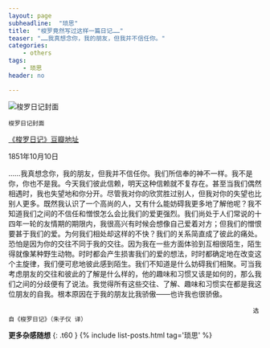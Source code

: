 ```yaml
---
layout: page
subheadline:  "琐思"
title:  "梭罗竟然写过这样一篇日记……"
teaser: "……我真想念你，我的朋友，但我并不信任你。"
categories:
    - others
tags:
    - 琐思
header: no

---
```


<img src="{{ site.url}}/images/thoreau diary.jpg" alt="梭罗日记封面">

~~~
梭罗日记封面
~~~

[《梭罗日记》豆瓣地址](http://book.douban.com/subject/1253117/)

1851年10月10日 

……我真想念你，我的朋友，但我并不信任你。我们所信奉的神不一样。我不是你，你也不是我。今天我们彼此信赖，明天这种信赖就不复存在。甚至当我们偶然相遇时，我也失望地和你分开。尽管我对你的欣赏胜过别人，但我对你的失望也比别人更多。既然我认识了一个高尚的人，又有什么能妨碍我更多地了解他呢？我不知道我们之间的不信任和憎恨怎么会比我们的爱更强烈。我们尚处于人们常说的十四年一轮的友情期的期限内，我很高兴有时候会想像自己爱着对方；但我们的憎恨要甚于我们的爱。为何我们相处却这样的不快？我们的关系简直成了彼此的痛处。恐怕是因为你的交往不同于我的交往。因为我在一些方面体验到互相很陌生，陌生得就像某种野生动物。时时都会产生损害我们的爱的想法，时时都确定地在改变这个主旋律，我们便可悲地彼此感到陌生。我们不知道是什么妨碍我们相聚。可当我考虑朋友的交往和彼此的了解是什么样的，他的趣味和习惯又该是如何的，那么我们之间的分歧便有了说法。我觉得所有这些交往、了解、趣味和习惯实在都是我这位朋友的自我。根本原因在于我的朋友比我骄傲——也许我也很骄傲。

                                                                        选自《梭罗日记》（朱子仪 译）

<strong>更多杂感随想</strong>
{: .t60 }
{% include list-posts.html tag='琐思' %}